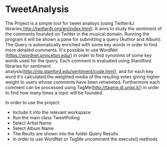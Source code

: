 # TweetAnalysis

The Project is a simple tool for tweet analisys (using Twitter4J libraries,http://twitter4j.org/en/index.html).
It aims to study the sentiment of the comments founded on Twitter in the musical domain. 
Running the program it will be shown a pane for submitting a query (Author and Album).
The Query is automatically enriched with some key words in order to find more detailed comments.
It's possible to use WordNet (https://wordnet.princeton.edu/) in order to find synonims of some key words used for the query.
Each comment is evaluated using Standford libraries for sentiment analysis(http://nlp.stanford.edu/sentiment/code.html), and for each key word it's calculated the weighted media of the resuling votes giving higher weight to users whose comments have been retweeted.
Furthermore each comment can be processed using TagMe(http://tagme.di.unipi.it/) in order to find how many times a topic will be founded.

In order to use the project:
- Include it into the relevant workspace
- Run the main class TweetPolling
- Select Artist Name
- Select Album Name 
- The Reults are shown into the folder Query Results
- In order to use WordNet or TagMe uncomment the execute() methods
